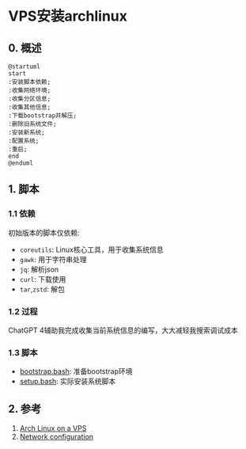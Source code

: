 # VPS安装archlinux

## 0. 概述

```plantuml
@startuml
start
:安装脚本依赖;
:收集网络环境;
:收集分区信息;
:收集其他信息;
:下载bootstrap并解压;
:删除旧系统文件;
:安装新系统;
:配置系统;
:重启;
end
@enduml
```

## 1. 脚本

### 1.1 依赖

初始版本的脚本仅依赖:
* `coreutils`: Linux核心工具，用于收集系统信息
* `gawk`: 用于字符串处理
* `jq`: 解析json
* `curl`: 下载使用
* `tar`,`zstd`: 解包

### 1.2 过程

ChatGPT 4辅助我完成收集当前系统信息的编写，大大减轻我搜索调试成本

### 1.3 脚本

* [bootstrap.bash](https://github.com/echizenryoma/scripts/blob/main/arch/install/bootstrap.bash): 准备bootstrap环境
* [setup.bash](https://github.com/echizenryoma/scripts/blob/main/arch/install/setup.bash): 实际安装系统脚本

## 2. 参考

1. [Arch Linux on a VPS](https://wiki.archlinux.org/title/Arch_Linux_on_a_VPS)
2. [Network configuration](https://wiki.archlinux.org/title/Network_configuration)
